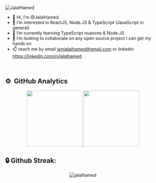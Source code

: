 <p align="left"><img src="https://komarev.com/ghpvc/?username=jalalhamed&label=Profile%20views&color=0e75b6&style=flat" alt="JalalHamed" /></p>

- 👋 Hi, I’m @JalalHamed
- 👀 I’m interested in ReactJS, Node.JS & TypeScript (JavaScript in general)
- 🌱 I’m currently learning TypeScript nuances & Node.JS
- 💞️ I’m looking to collaborate on any open source project I can get my hands on
- 📫 reach me by email iamjalalhamed@gmail.com or linkedin https://linkedin.com/in/jalalhamed






</br>

<h2>⚙️ &nbsp;GitHub Analytics</h2>
<p align="center">
<a href="https://github.com/JalalHamed">
  <img height="180em" src="https://github-readme-stats-eight-theta.vercel.app/api?username=JalalHamed&show_icons=true&theme=algolia&include_all_commits=true&count_private=true"/>
  <img height="180em" src="https://github-readme-stats-eight-theta.vercel.app/api/top-langs/?username=JalalHamed&layout=compact&langs_count=8&theme=algolia"/>
</a>
</p>
<h2>🔒 Github Streak:</h2>
<p align="center"><img align="center" src="https://github-readme-streak-stats.herokuapp.com/?user=jalalhamed&" alt="jalalhamed" /></p>
